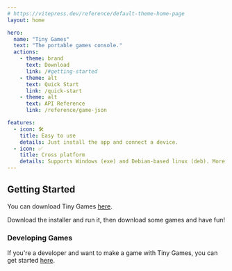```yaml
---
# https://vitepress.dev/reference/default-theme-home-page
layout: home

hero:
  name: "Tiny Games"
  text: "The portable games console."
  actions:
    - theme: brand
      text: Download
      link: /#getting-started
    - theme: alt
      text: Quick Start
      link: /quick-start
    - theme: alt
      text: API Reference
      link: /reference/game-json

features:
  - icon: 🛠️
    title: Easy to use
    details: Just install the app and connect a device.
  - icon: ✅
    title: Cross platform
    details: Supports Windows (exe) and Debian-based linux (deb). More support coming soon.
---
```


## Getting Started

You can download Tiny Games [here](https://github.com/C0mplexity0/tiny-games/releases/latest/download/Tiny-Games-Setup.exe).

Download the installer and run it, then download some games and have fun!

### Developing Games

If you're a developer and want to make a game with Tiny Games, you can get started [here](/quick-start).
